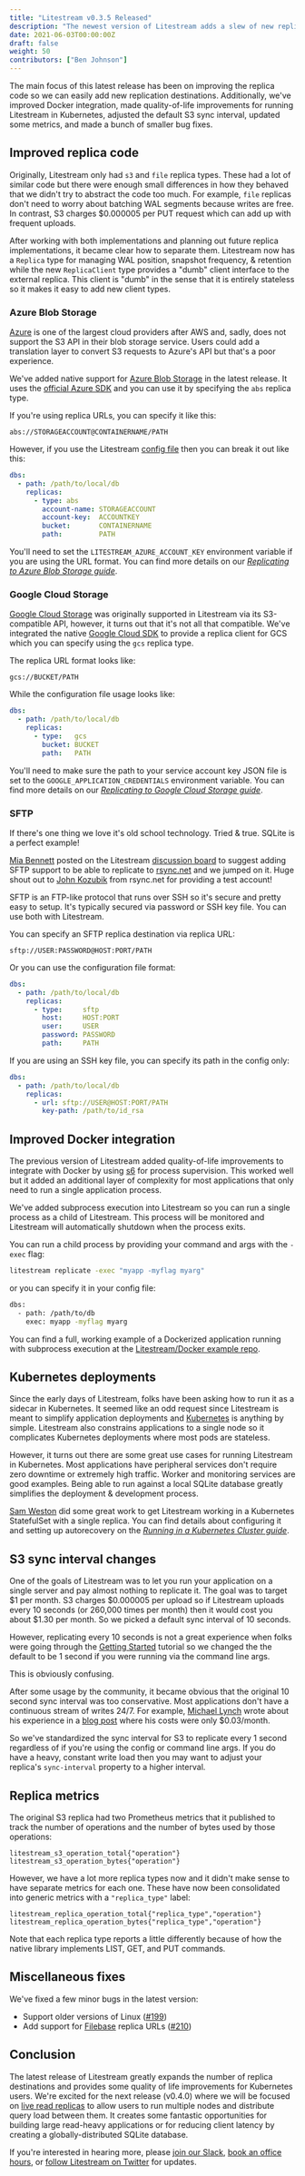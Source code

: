 ```yaml
---
title: "Litestream v0.3.5 Released"
description: "The newest version of Litestream adds a slew of new replication destinations, improves Kubernetes integration, & standardizes the S3 sync interval."
date: 2021-06-03T00:00:00Z
draft: false
weight: 50
contributors: ["Ben Johnson"]
---
```


The main focus of this latest release has been on improving the replica code so
we can easily add new replication destinations. Additionally, we've improved
Docker integration, made quality-of-life improvements for running
Litestream in Kubernetes, adjusted the default S3 sync interval, updated
some metrics, and made a bunch  of smaller bug fixes.


## Improved replica code

Originally, Litestream only had `s3` and `file` replica types. These
had a lot of similar code but there were enough small differences in how they
behaved that we didn't try to abstract the code too much. For example, `file`
replicas don't need to worry about batching WAL segments because writes are
free. In contrast, S3 charges $0.000005 per PUT request which can add up with
frequent uploads.

After working with both implementations and planning out future replica
implementations, it became clear how to separate them. Litestream now has a
`Replica` type for managing WAL position, snapshot frequency, & retention while
the new `ReplicaClient` type provides a "dumb" client interface to the external
replica. This client is "dumb" in the sense that it is entirely stateless so  it
makes it easy to add new client types.


### Azure Blob Storage

[Azure][] is one of the largest cloud providers after AWS and, sadly, does not
support the S3 API in their blob storage service. Users could add a translation
layer to convert S3 requests to Azure's API but that's a poor experience.

We've added native support for [Azure Blob Storage][] in the latest release. It
uses the [official Azure SDK](https://github.com/Azure/azure-sdk-for-go) and you
can use it by specifying the `abs` replica type.

If you're using replica URLs, you can specify it like this:

```
abs://STORAGEACCOUNT@CONTAINERNAME/PATH
```

However, if you use the Litestream [config file][config] then you can break it out like
this:

```yml
dbs:
  - path: /path/to/local/db
    replicas:
      - type: abs
        account-name: STORAGEACCOUNT
        account-key:  ACCOUNTKEY
        bucket:       CONTAINERNAME
        path:         PATH
```

You'll need to set the `LITESTREAM_AZURE_ACCOUNT_KEY` environment variable if
you are using the URL format. You can find more details on our [_Replicating to
Azure Blob Storage guide_](/guides/azure).

[Azure]: https://azure.microsoft.com/en-us/
[Azure Blob Storage]: https://azure.microsoft.com/en-us/services/storage/blobs/
[config]: /reference/config

### Google Cloud Storage

[Google Cloud Storage] was originally supported in Litestream via its
S3-compatible API, however, it turns out that it's not all that compatible.
We've integrated the native [Google Cloud SDK][] to provide a replica client
for GCS which you can specify using the `gcs` replica type.

The replica URL format looks like:

```
gcs://BUCKET/PATH
```

While the configuration file usage looks like:

```yml
dbs:
  - path: /path/to/local/db
    replicas:
      - type:   gcs
        bucket: BUCKET
        path:   PATH
```

You'll need to make sure the path to your service account key JSON file is set
to the `GOOGLE_APPLICATION_CREDENTIALS` environment variable. You can find more
details on our [_Replicating to Google Cloud Storage guide_](/guides/gcs).

[Google Cloud Storage]: https://cloud.google.com/storage
[Google Cloud SDK]: https://cloud.google.com/go/storage


### SFTP

If there's one thing we love it's old school technology. Tried & true. SQLite is
a perfect example!

[Mia Bennett](https://github.com/chillfox) posted on the Litestream [discussion
board][] to suggest adding SFTP support to be able to replicate to [rsync.net][]
and we jumped on it. Huge shout out to [John Kozubik][] from rsync.net for
providing a test account!

SFTP is an FTP-like protocol that runs over SSH so it's secure and pretty easy
to setup. It's typically secured via password or SSH key file. You can use both
with Litestream.

You can specify an SFTP replica destination via replica URL:

```
sftp://USER:PASSWORD@HOST:PORT/PATH
```

Or you can use the configuration file format:

```yml
dbs:
  - path: /path/to/local/db
    replicas:
      - type:     sftp
        host:     HOST:PORT
        user:     USER
        password: PASSWORD
        path:     PATH
```

If you are using an SSH key file, you can specify its path in the config only:

```yml
dbs:
  - path: /path/to/local/db
    replicas:
      - url: sftp://USER@HOST:PORT/PATH
        key-path: /path/to/id_rsa
```

[rsync.net]: https://www.rsync.net/
[discussion board]: https://github.com/benbjohnson/litestream/discussions
[John Kozubik]: https://john.kozubik.com


## Improved Docker integration

The previous version of Litestream added quality-of-life improvements to
integrate with Docker by using [s6][] for process supervision. This worked
well but it added an additional layer of complexity for most applications 
that only need to run a single application process.

We've added subprocess execution into Litestream so you can run a single
process as a child of Litestream. This process will be monitored and Litestream
will automatically shutdown when the process exits.

You can run a child process by providing your command and args with the `-exec`
flag:

```sh
litestream replicate -exec "myapp -myflag myarg"
```

or you can specify it in your config file:

```sh
dbs:
  - path: /path/to/db
    exec: myapp -myflag myarg
```

You can find a full, working example of a Dockerized application running with
subprocess execution at the [Litestream/Docker example repo][litestream-docker-example].

[s6]: https://skarnet.org/software/s6/
[litestream-docker-example]: https://github.com/benbjohnson/litestream-docker-example


## Kubernetes deployments

Since the early days of Litestream, folks have been asking how to run it as a 
sidecar in Kubernetes. It seemed like an odd request since Litestream is meant
to simplify application deployments and [Kubernetes][] is anything by simple.
Litestream also constrains applications to a single node so it complicates 
Kubernetes deployments where most pods are stateless.

However, it turns out there are some great use cases for running Litestream in
Kubernetes. Most applications have peripheral services don't require zero
downtime or extremely high traffic. Worker and monitoring services are good
examples. Being able to run against a local SQLite database greatly simplifies
the deployment & development process.

[Sam Weston](https://twitter.com/cablespaghetti) did some great work to get
Litestream working in a Kubernetes StatefulSet with a single replica. You can
find details about configuring it and setting up autorecovery on the [_Running
in a Kubernetes Cluster guide_](/guides/kubernetes/).

[Kubernetes]: https://kubernetes.io/


## S3 sync interval changes

One of the goals of Litestream was to let you run your application on a single
server and pay almost nothing to replicate it. The goal was to target $1 per
month. S3 charges $0.000005 per upload so if Litestream uploads every 10 seconds
(or 260,000 times per month) then it would cost you about $1.30 per month. So we
picked a default sync interval of 10 seconds.

However, replicating every 10 seconds is not a great experience when folks were
going through the [Getting Started](/getting-started) tutorial so we changed
the the default to be 1 second if you were running via the command line args.

This is obviously confusing.

After some usage by the community, it became obvious that the original 10 second
sync interval was too conservative. Most applications don't have a continuous
stream of writes 24/7. For example, [Michael Lynch][] wrote about his experience
in a [blog post][] where his costs were only $0.03/month.

So we've standardized the sync interval for S3 to replicate every 1 second
regardless of if you're using the config or command line args. If you do have a
heavy, constant write load then you may want to adjust your replica's
`sync-interval` property to a higher interval.

[Michael Lynch]: https://twitter.com/deliberatecoder
[blog post]: https://mtlynch.io/litestream/


## Replica metrics

The original S3 replica had two Prometheus metrics that it published to track
the number of operations and the number of bytes used by those operations:

```
litestream_s3_operation_total{"operation"}
litestream_s3_operation_bytes{"operation"}
```

However, we have a lot more replica types now and it didn't make sense to have
separate metrics for each one. These have now been consolidated into generic
metrics with a `"replica_type"` label:

```
litestream_replica_operation_total{"replica_type","operation"}
litestream_replica_operation_bytes{"replica_type","operation"}
```

Note that each replica type reports a little differently because of how the
native library implements LIST, GET, and PUT commands.


## Miscellaneous fixes

We've fixed a few minor bugs in the latest version:

- Support older versions of Linux ([#199](https://github.com/benbjohnson/litestream/pull/199))
- Add support for [Filebase](https://filebase.com/) replica URLs ([#210](https://github.com/benbjohnson/litestream/pull/210))


## Conclusion

The latest release of Litestream greatly expands the number of replica
destinations and provides some quality of life improvements for Kubernetes
users. We're excited for the next release (v0.4.0) where we will be focused on
[live read replicas](https://github.com/benbjohnson/litestream/issues/8) to allow
users to run multiple nodes and distribute query load between them. It creates
some fantastic opportunities for building large read-heavy applications or for
reducing client latency by creating a globally-distributed SQLite database.

If you're interested in hearing more, please [join our Slack][slack], [book an
office hours][calendly], or [follow Litestream on Twitter][twitter] for updates.

[slack]: https://join.slack.com/t/litestream/shared_invite/zt-n0j4s3ci-lx1JziR3bV6L2NMF723H3Q
[calendly]: https://calendly.com/benbjohnson/litestream
[twitter]: https://twitter.com/litestreamio
